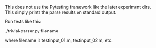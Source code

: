 This does not use the Pytesting framework like the later experiment dirs.
This simply prints the parse results on standard output. 

Run tests like this:

  ./trivial-parser.py filename

where filename is testinput_01.m, testinput_02.m, etc.
